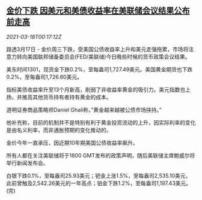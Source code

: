 <!--1616030615000-->
[金价下跌 因美元和美债收益率在美联储会议结果公布前走高](https://cn.reuters.com/article/global-precious-metals-0317-wedn-idCNKBS2BA00W)
------

<div><i>2021-03-18T00:17:12Z</i></div><p>路透3月17日 - 金价周三下跌，受美国公债收益率上升和美元走强拖累，市场将注意力转向美国联邦储备委员会(FED/美联储)今日晚些时候的货币政策会议结果。</p><p>美东时间1301，现货金下跌0.2%，至每盎司1,727.49美元。美国黄金期货也下跌0.2%，至每盎司1,726.60美元。</p><p>指标美债收益率升至13个月新高，削弱了非收益率黄金的吸引力。美元指数也上扬，并推高其他货币持有者持有黄金的成本。</p><p>道明证券商品策略师Daniel Ghali称，”黄金越来越被公债市场挟持。”</p><p>他补充称，目前的机制并不是特别有利于黄金投资流动的上升，因实际利率的变化是由名义利率，而非通胀预期的变化推动的。</p><p>金价今年一直承压，因近期10年期美国公债收益率飙升。</p><p>所有人都在关注美联储将于1800 GMT发布的政策声明，随后美联储主席鲍威尔将举行新闻发布会。</p><p>白银下跌0.1%，至每盎司25.93美元；钯金上涨1.5%，至每盎司2,535.10美元，此前曾触及2,542.26美元的一年高点；铂金下跌1.2%，至每盎司1,197.43美元。(完)</p>

